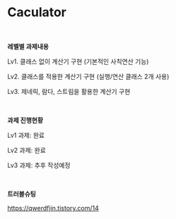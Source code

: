 # Caculator

<br>

**레벨별 과제내용**

Lv1. 클래스 없이 계산기 구현 (기본적인 사칙연산 기능) 

Lv2. 클래스를 적용한 계산기 구현 (실행/연산 클래스 2개 사용)

Lv3. 제네릭, 람다, 스트림을 활용한 계산기 구현

<br>

**과제 진행현황**

Lv1 과제: 완료

Lv2 과제: 완료

Lv3 과제: 추후 작성예정

<br>

**트러블슈팅**

https://qwerdfjin.tistory.com/14

<br>
